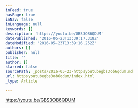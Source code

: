 ```yaml
---
inFeed: true
hasPage: true
inNav: false
inLanguage: null
keywords: []
description: 'https://youtu.be/GBS3OB6QDUM'
datePublished: '2016-05-23T13:39:17.318Z'
dateModified: '2016-05-23T13:39:16.252Z'
authors: []
publisher: null
title: ''
author: []
starred: false
sourcePath: _posts/2016-05-23-httpsyoutubegbs3ob6qdum.md
url: httpsyoutubegbs3ob6qdum/index.html
_type: Article

---
```

https://youtu.be/GBS3OB6QDUM